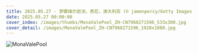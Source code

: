 ```yaml
---
title: 2025.05.27 - 梦娜维尔岩池，悉尼，澳大利亚 (© jamenpercy/Getty Images)
date: 2025.05.27 00:00:00
cover_index: /images/thumbs/MonaValePool_ZH-CN7968271596_533x300.jpg
cover_detail: /images/MonaValePool_ZH-CN7968271596_1920x1080.jpg
---
```


![MonaValePool](/images/MonaValePool_ZH-CN7968271596_1920x1080.jpg)
